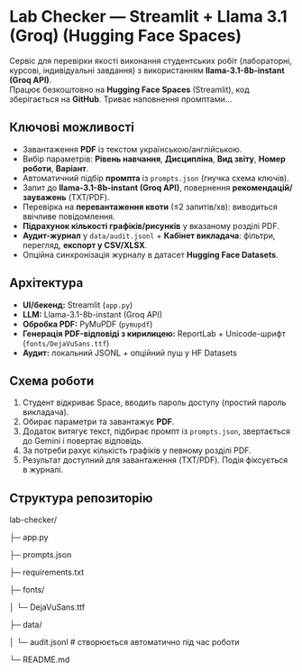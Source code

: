 # Lab Checker — Streamlit + Llama 3.1 (Groq) (Hugging Face Spaces)

Сервіс для перевірки якості виконання студентських робіт (лабораторні, курсові, індивідуальні завдання) з використанням **llama-3.1-8b-instant (Groq API)**.  
Працює безкоштовно на **Hugging Face Spaces** (Streamlit), код зберігається на **GitHub**.
Триває наповнення промптами...

## Ключові можливості
- Завантаження **PDF** із текстом українською/англійською.
- Вибір параметрів: **Рівень навчання**, **Дисципліна**, **Вид звіту**, **Номер роботи**, **Варіант**.
- Автоматичний підбір **промпта** із `prompts.json` (гнучка схема ключів).
- Запит до **llama-3.1-8b-instant (Groq API)**, повернення **рекомендацій/зауважень** (TXT/PDF).
- Перевірка на **перевантаження квоти** (≤2 запитів/хв): виводиться ввічливе повідомлення.
- **Підрахунок кількості графіків/рисунків** у вказаному розділі PDF.
- **Аудит-журнал** у `data/audit.jsonl` + **Кабінет викладача**: фільтри, перегляд, **експорт у CSV/XLSX**.
- Опційна синхронізація журналу в датасет **Hugging Face Datasets**.

## Архітектура
- **UI/бекенд:** Streamlit (`app.py`)
- **LLM:** Llama-3.1-8b-instant (Groq API)
- **Обробка PDF:** PyMuPDF (`pymupdf`)
- **Генерація PDF-відповіді з кирилицею:** ReportLab + Unicode-шрифт (`fonts/DejaVuSans.ttf`)
- **Аудит:** локальний JSONL + опційний пуш у HF Datasets

## Схема роботи
1. Студент відкриває Space, вводить пароль доступу (простий пароль викладача).
2. Обирає параметри та завантажує **PDF**.
3. Додаток витягує текст, підбирає промпт із `prompts.json`, звертається до Gemini і повертає відповідь.
4. За потреби рахує кількість графіків у певному розділі PDF.
5. Результат доступний для завантаження (TXT/PDF). Подія фіксується в журналі.

## Структура репозиторію
lab-checker/

├─ app.py

├─ prompts.json

├─ requirements.txt

├─ fonts/

│ └─ DejaVuSans.ttf

├─ data/

│ └─ audit.jsonl # створюється автоматично під час роботи

└─ README.md
